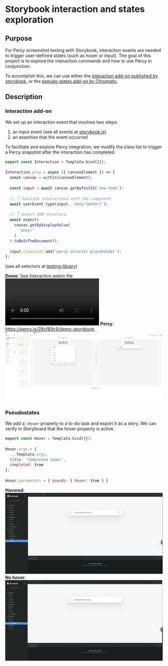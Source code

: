 # Storybook interaction and states exploration
## Purpose
For Percy screenshot testing with Storybook, interaction events are needed to trigger user-defined states (such as hover or input). The goal of this project is to explore the interaction commands and how to use Percy in conjunction. 

To accomplish this, we can use either the [interaction add-on published by storybook](https://storybook.js.org/addons/@storybook/addon-interactions), or the [pseudo-states add-on by Chromatic](https://github.com/chromaui/storybook-addon-pseudo-states). 


## Description
### Interaction add-on
We set up an interaction event that involves two steps:
1. an input event (see all events at [storybook.js](https://storybook.js.org/docs/writing-tests/interaction-testing#api-for-user-events))
2. an assertion that the event occurred

To facilitate and explore Percy integration, we modify the class list to trigger a Percy snapshot after the interaction has completed. 

```javascript
export const Interaction = Template.bind({});

Interaction.play = async ({ canvasElement }) => {
  const canvas = within(canvasElement);
  
  const input = await canvas.getByTestId('new-todo'); 

  // 👇 Simulate interactions with the component
  await userEvent.type(input, 'ahoy!{enter}');

  // 👇 Assert DOM structure
  await expect(
    canvas.getByDisplayValue(
      'ahoy!'
    )
  ).toBeInTheDocument();
  
  input.classList.add('percy-selector-placeholder');
};
```

(see all selectors at [testing-library](https://testing-library.com/))

**Demo**: See Interaction.webm file ![video](assets/Interaction.webm)
**Percy**: https://percy.io/28cf89c9/demo-storybook ![screenshot](assets/percy_console.png)

### Pseudostates

We add a `:hover` property to a to-do task and export it as a story. We can verify in Storyboard that the hover property is active. 

```javascript
export const Hover = Template.bind({});

Hover.args = {
  ...Template.args,
  title: 'Completed todo!',
  completed: true
};

Hover.parameters = { pseudo: { hover: true } }
```
**Hovered**: ![](assets/hovered_state.png)
**No hover**: ![](assets/non_hovered_state.png)



